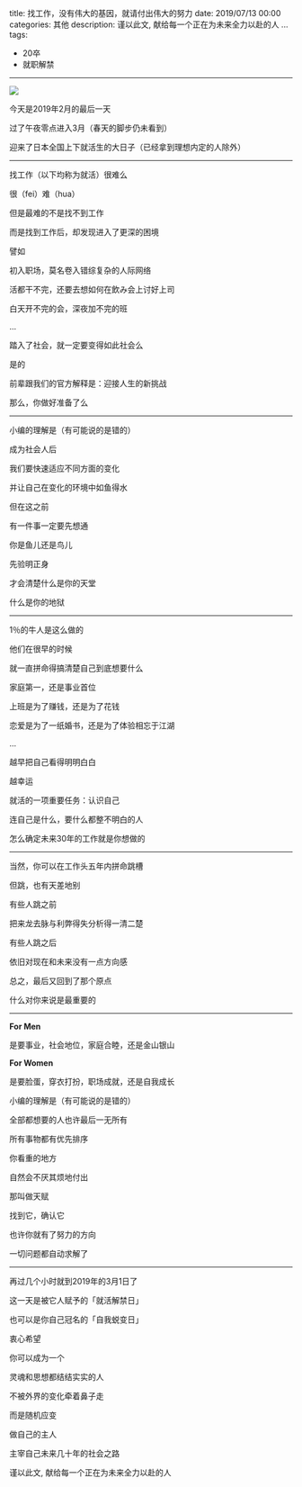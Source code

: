 title: 找工作，没有伟大的基因，就请付出伟大的努力
date: 2019/07/13 00:00
categories: 其他
description: 谨以此文, 献给每一个正在为未来全力以赴的人 ... 
tags:
- 20卒
- 就职解禁

---

![](https://mmbiz.qpic.cn/mmbiz_png/SC4EWHYY3MhypfWEnN5NFkibicMttSFlIn9s9QjMcGnaadRCLKTYYXjeR5p2hz5GibuYP7HVZwgXxFRwl3ZWj5w7g/640.png)

今天是2019年2月的最后一天

过了午夜零点进入3月（春天的脚步仍未看到）

迎来了日本全国上下就活生的大日子（已经拿到理想内定的人除外）

---

找工作（以下均称为就活）很难么

很（fei）难（hua）

但是最难的不是找不到工作

而是找到工作后，却发现进入了更深的困境

譬如

初入职场，莫名卷入错综复杂的人际网络

活都干不完，还要去想如何在飲み会上讨好上司

白天开不完的会，深夜加不完的班

...

踏入了社会，就一定要变得如此社会么

是的

前辈跟我们的官方解释是：迎接人生的新挑战

那么，你做好准备了么

---

小编的理解是（有可能说的是错的）

成为社会人后

我们要快速适应不同方面的变化

并让自己在变化的环境中如鱼得水

但在这之前

有一件事一定要先想通

你是鱼儿还是鸟儿

先验明正身

才会清楚什么是你的天堂

什么是你的地狱

---

1％的牛人是这么做的

他们在很早的时候

就一直拼命得搞清楚自己到底想要什么

家庭第一，还是事业首位

上班是为了赚钱，还是为了花钱

恋爱是为了一纸婚书，还是为了体验相忘于江湖

...

越早把自己看得明明白白

越幸运

就活的一项重要任务：认识自己

连自己是什么，要什么都整不明白的人

怎么确定未来30年的工作就是你想做的

---

当然，你可以在工作头五年内拼命跳槽

但跳，也有天差地别

有些人跳之前

把来龙去脉与利弊得失分析得一清二楚

有些人跳之后

依旧对现在和未来没有一点方向感

总之，最后又回到了那个原点

什么对你来说是最重要的

---

**For Men**

是要事业，社会地位，家庭合睦，还是金山银山

**For Women**

是要脸蛋，穿衣打扮，职场成就，还是自我成长

小编的理解是（有可能说的是错的）

全部都想要的人也许最后一无所有

所有事物都有优先排序

你看重的地方

自然会不厌其烦地付出

那叫做天赋

找到它，确认它

也许你就有了努力的方向

一切问题都自动求解了

---

再过几个小时就到2019年的3月1日了

这一天是被它人赋予的「就活解禁日」

也可以是你自己冠名的「自我蜕变日」

衷心希望

你可以成为一个

灵魂和思想都结结实实的人

不被外界的变化牵着鼻子走

而是随机应变

做自己的主人

主宰自己未来几十年的社会之路

谨以此文, 献给每一个正在为未来全力以赴的人
